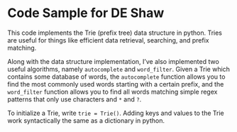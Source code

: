 # Code Sample for DE Shaw

This code implements the Trie (prefix tree) data structure in python. Tries are useful for things like efficient data retrieval, searching, and prefix matching.

Along with the data structure implementation, I’ve also implemented two useful algorithms, namely `autocomplete` and `word_filter`. Given a Trie which contains some database of words, the `autocomplete` function allows you to find the most commonly used words starting with a certain prefix, and the `word_filter` function allows you to find all words matching simple regex patterns that only use characters and `*` and `?`.

To initialize a Trie, write `trie = Trie()`. Adding keys and values to the Trie work syntactically the same as a dictionary in python.
